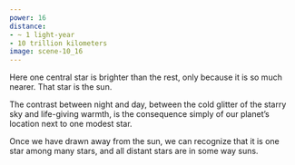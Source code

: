 ```yaml
---
power: 16
distance:
- ~ 1 light-year
- 10 trillion kilometers
image: scene-10_16
---
```

Here one central star is brighter than the rest, only because it is so much nearer. That star is the sun.

The contrast between night and day, between the cold glitter of the starry sky and life-giving warmth, is the consequence simply of our planet’s location next to one modest star.

Once we have drawn away from the sun, we can recognize that it is one star among many stars, and all distant stars are in some way suns.
